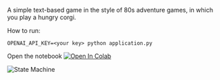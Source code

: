 <!--
     Licensed to the Apache Software Foundation (ASF) under one
     or more contributor license agreements.  See the NOTICE file
     distributed with this work for additional information
     regarding copyright ownership.  The ASF licenses this file
     to you under the Apache License, Version 2.0 (the
     "License"); you may not use this file except in compliance
     with the License.  You may obtain a copy of the License at

       http://www.apache.org/licenses/LICENSE-2.0

     Unless required by applicable law or agreed to in writing,
     software distributed under the License is distributed on an
     "AS IS" BASIS, WITHOUT WARRANTIES OR CONDITIONS OF ANY
     KIND, either express or implied.  See the License for the
     specific language governing permissions and limitations
     under the License.
-->

A simple text-based game in the style of 80s adventure games, in which you play
a hungry corgi.

How to run:

```
OPENAI_API_KEY=<your key> python application.py
```

Open the notebook <a target="_blank" href="https://colab.research.google.com/github/dagworks-inc/burr/blob/main/examples/llm-adventure-game/notebook.ipynb">
  <img src="https://colab.research.google.com/assets/colab-badge.svg" alt="Open In Colab"/>
</a>

![State Machine](statemachine.png)
